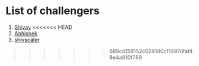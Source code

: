 # List of challengers
1. [Shivay](https://github.com/shivaylamba)
<<<<<<< HEAD
2. [Abhishek](https://github.com/A10-g) 
3. [shivscaler](http://github.com/shivscaler)
>>>>>>> 689cd159152c029140cf1497dfaf48e4a810f789
